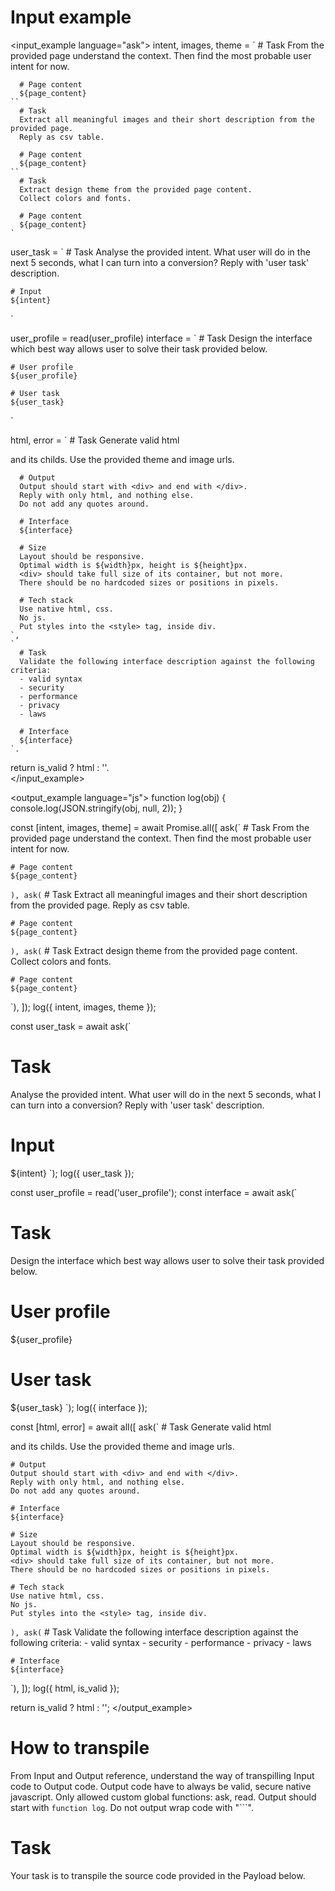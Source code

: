 # Input example
<input_example language="ask">
  intent, images, theme = 
    `
      # Task
      From the provided page understand the context.
      Then find the most probable user intent for now.
  
      # Page content
      ${page_content}
    ``
      # Task
      Extract all meaningful images and their short description from the provided page.
      Reply as csv table.

      # Page content
      ${page_content}
    ``
      # Task
      Extract design theme from the provided page content.
      Collect colors and fonts.
      
      # Page content
      ${page_content}
    `

  user_task = `
    # Task
    Analyse the provided intent.
    What user will do in the next 5 seconds, what I can turn into a conversion?
    Reply with 'user task' description.

    # Input
    ${intent}
  `

  user_profile = read(user_profile)
  interface = `
    # Task
    Design the interface which best way allows user to solve their task provided below.

    # User profile
    ${user_profile}

    # User task
    ${user_task}
  `
  
html, error =
    `
      # Task
      Generate valid html <div> and its childs.
      Use the provided theme and image urls.
      
      # Output
      Output should start with <div> and end with </div>.
      Reply with only html, and nothing else.
      Do not add any quotes around.

      # Interface
      ${interface}

      # Size
      Layout should be responsive.
      Optimal width is ${width}px, height is ${height}px.
      <div> should take full size of its container, but not more.
      There should be no hardcoded sizes or positions in pixels.

      # Tech stack
      Use native html, css. 
      No js.
      Put styles into the <style> tag, inside div.
    `,
    `
      # Task
      Validate the following interface description against the following criteria:
      - valid syntax
      - security
      - performance
      - privacy
      - laws

      # Interface
      ${interface}
    `.

return is_valid ? html : ''.  
</input_example>

<output_example language="js">
function log(obj) {
  console.log(JSON.stringify(obj, null, 2));
}

const [intent, images, theme] = await Promise.all([
  ask(`
    # Task
    From the provided page understand the context.
    Then find the most probable user intent for now.

    # Page content
    ${page_content}
  `),
  ask(`
    # Task
    Extract all meaningful images and their short description from the provided page.
    Reply as csv table.

    # Page content
    ${page_content}
  `),
  ask(`
    # Task
    Extract design theme from the provided page content.
    Collect colors and fonts.
    
    # Page content
    ${page_content}
  `),
]);
log({ intent, images, theme });

const user_task = await ask(`
  # Task
  Analyse the provided intent.
  What user will do in the next 5 seconds, what I can turn into a conversion?
  Reply with 'user task' description.

  # Input
  ${intent}
`);
log({ user_task }); 

const user_profile = read('user_profile');
const interface = await ask(`
  # Task
  Design the interface which best way allows user to solve their task provided below.

  # User profile
  ${user_profile}

  # User task
  ${user_task}
`);
log({ interface });

const [html, error] = await all([
  ask(`
    # Task
    Generate valid html <div> and its childs.
    Use the provided theme and image urls.
    
    # Output
    Output should start with <div> and end with </div>.
    Reply with only html, and nothing else.
    Do not add any quotes around.

    # Interface
    ${interface}

    # Size
    Layout should be responsive.
    Optimal width is ${width}px, height is ${height}px.
    <div> should take full size of its container, but not more.
    There should be no hardcoded sizes or positions in pixels.

    # Tech stack
    Use native html, css. 
    No js.
    Put styles into the <style> tag, inside div.
  `),
  ask(`
    # Task
    Validate the following interface description against the following criteria:
    - valid syntax
    - security
    - performance
    - privacy
    - laws

    # Interface
    ${interface}
  `),
]);
log({ html, is_valid });

return is_valid ? html : '';
</output_example>

# How to transpile
From Input and Output reference, understand the way of transpilling Input code to Output code.
Output code have to always be valid, secure native javascript.
Only allowed custom global functions: ask, read.
Output should start with `function log`.
Do not output wrap code with "```".

# Task
Your task is to transpile the source code provided in the Payload below.